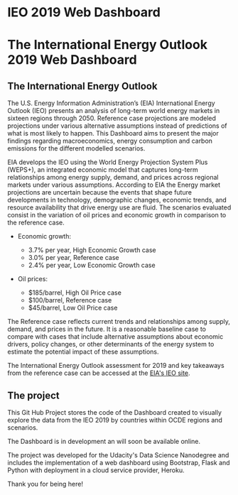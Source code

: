 # IEO 2019 Web Dashboard
# The International Energy Outlook 2019 Web Dashboard

## The International Energy Outlook

The U.S. Energy Information Administration’s (EIA) International Energy Outlook (IEO) presents an analysis of long-term world energy markets in sixteen regions through 2050. 
Reference case projections are modeled projections under various alternative assumptions instead of predictions of what is most likely to happen.
This Dashboard aims to present the major findings regarding macroeconomics, energy consumption and carbon emissions for the different modelled scenarios.

EIA develops the IEO using the World Energy Projection System Plus (WEPS+), an integrated economic model that captures long-term relationships among energy supply, demand, and prices across regional markets under various assumptions.
According to EIA the Energy market projections are uncertain because the events that shape future developments in technology, demographic changes, economic trends, and resource availability that drive energy use are fluid.
The scenarios evaluated consist in the variation of oil prices and economic growth in comparison to the reference case.

- Economic growth:
  - 3.7% per year, High Economic Growth case
  - 3.0% per year, Reference case
  - 2.4% per year, Low Economic Growth case

- Oil prices:
  - $185/barrel, High Oil Price case
  - $100/barrel, Reference case
  - $45/barrel, Low Oil Price case
 
The Reference case reflects current trends and relationships among supply, demand, and prices in the future. 
It is a reasonable baseline case to compare with cases that include alternative assumptions about economic drivers, policy changes, or other determinants of the energy system to estimate the potential impact of these assumptions.
 
The International Energy Outlook assessment for 2019 and key takeaways from the reference case can be accessed at the [EIA's IEO site](https://www.eia.gov/outlooks/archive/ieo19/).

## The project

This Git Hub Project stores the code of the Dashboard created to visually explore the data from the IEO 2019 by countries within OCDE regions and scenarios.


The Dashboard is in development an will soon be available online. 

The project was developed for the Udacity's Data Science Nanodegree and includes the implementation of a web dashboard using Bootstrap, Flask and Python with deployment in a cloud service provider, Heroku.

Thank you for being here!
